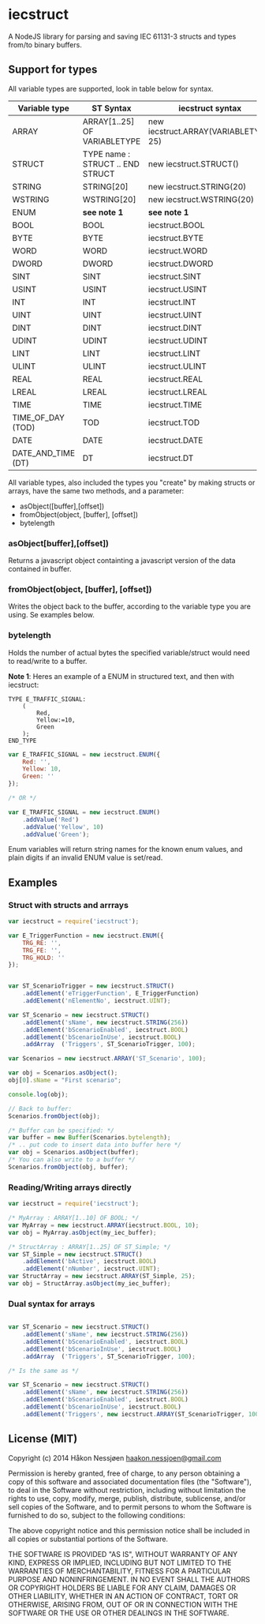 iecstruct
=========

A NodeJS library for parsing and saving IEC 61131-3 structs and types from/to binary buffers.

Support for types
-----------------

All variable types are supported, look in table below for syntax.

Variable type | ST Syntax | iecstruct syntax
--- | --- | ---
ARRAY | ARRAY[1..25] OF VARIABLETYPE | new iecstruct.ARRAY(VARIABLETYPE, 25)
STRUCT | TYPE name : STRUCT .. END STRUCT | new iecstruct.STRUCT()
STRING | STRING[20] | new iecstruct.STRING(20)
WSTRING | WSTRING[20] | new iecstruct.WSTRING(20)
ENUM | **see note 1** | **see note 1**
BOOL | BOOL | iecstruct.BOOL
BYTE | BYTE | iecstruct.BYTE
WORD | WORD | iecstruct.WORD
DWORD | DWORD | iecstruct.DWORD
SINT | SINT | iecstruct.SINT
USINT | USINT | iecstruct.USINT
INT | INT | iecstruct.INT
UINT | UINT | iecstruct.UINT
DINT | DINT | iecstruct.DINT
UDINT | UDINT | iecstruct.UDINT
LINT | LINT | iecstruct.LINT
ULINT | ULINT | iecstruct.ULINT
REAL | REAL | iecstruct.REAL
LREAL | LREAL | iecstruct.LREAL
TIME | TIME | iecstruct.TIME
TIME_OF_DAY (TOD) | TOD | iecstruct.TOD
DATE | DATE | iecstruct.DATE
DATE_AND_TIME (DT) | DT | iecstruct.DT

All variable types, also included the types you "create" by making structs or arrays, have the same two methods, and a parameter:
  * asObject([buffer],[offset])
  * fromObject(object, [buffer], [offset])
  * bytelength


### asObject[buffer],[offset])

Returns a javascript object containting a javascript version of the data contained in buffer.

### fromObject(object, [buffer], [offset])

Writes the object back to the buffer, according to the variable type you are using. Se examples below.

### bytelength

Holds the number of actual bytes the specified variable/struct would need to read/write to a buffer.

**Note 1**: Heres an example of a ENUM in structured text, and then with iecstruct:

```
TYPE E_TRAFFIC_SIGNAL:
	(
		Red,
		Yellow:=10,
		Green
	);
END_TYPE
```

```javascript
var E_TRAFFIC_SIGNAL = new iecstruct.ENUM({
	Red: '',
	Yellow: 10,
	Green: ''
});

/* OR */

var E_TRAFFIC_SIGNAL = new iecstruct.ENUM()
	.addValue('Red')
	.addValue('Yellow', 10)
	.addValue('Green');

```
Enum variables will return string names for the known enum values, and plain digits if an invalid ENUM value is set/read.

Examples
--------

### Struct with structs and arrrays

```javascript
var iecstruct = require('iecstruct');

var E_TriggerFunction = new iecstruct.ENUM({
	TRG_RE: '',
	TRG_FE: '',
	TRG_HOLD: ''
});


var ST_ScenarioTrigger = new iecstruct.STRUCT()
	.addElement('eTriggerFunction', E_TriggerFunction)
	.addElement('nElementNo', iecstruct.UINT);

var ST_Scenario = new iecstruct.STRUCT()
	.addElement('sName', new iecstruct.STRING(256))
	.addElement('bScenarioEnabled', iecstruct.BOOL)
	.addElement('bScenarioInUse', iecstruct.BOOL)
	.addArray  ('Triggers', ST_ScenarioTrigger, 100);

var Scenarios = new iecstruct.ARRAY('ST_Scenario', 100);

var obj = Scenarios.asObject();
obj[0].sName = "First scenario";

console.log(obj);

// Back to buffer:
Scenarios.fromObject(obj);

/* Buffer can be specified: */
var buffer = new Buffer(Scenarios.bytelength);
/* .. put code to insert data into buffer here */
var obj = Scenarios.asObject(buffer);
/* You can also write to a buffer */
Scenarios.fromObject(obj, buffer);


```

### Reading/Writing arrays directly

```javascript
var iecstruct = require('iecstruct');

/* MyArray : ARRAY[1..10] OF BOOL; */
var MyArray = new iecstruct.ARRAY(iecstruct.BOOL, 10);
var obj = MyArray.asObject(my_iec_buffer);

/* StructArray : ARRAY[1..25] OF ST_Simple; */
var ST_Simple = new iecstruct.STRUCT()
	.addElement('bActive', iecstruct.BOOL)
	.addElement('nNumber', iecstruct.UINT);
var StructArray = new iecstruct.ARRAY(ST_Simple, 25);
var obj = StructArray.asObject(my_iec_buffer);
```

### Dual syntax for arrays
```javascript

var ST_Scenario = new iecstruct.STRUCT()
	.addElement('sName', new iecstruct.STRING(256))
	.addElement('bScenarioEnabled', iecstruct.BOOL)
	.addElement('bScenarioInUse', iecstruct.BOOL)
	.addArray  ('Triggers', ST_ScenarioTrigger, 100);

/* Is the same as */

var ST_Scenario = new iecstruct.STRUCT()
	.addElement('sName', new iecstruct.STRING(256))
	.addElement('bScenarioEnabled', iecstruct.BOOL)
	.addElement('bScenarioInUse', iecstruct.BOOL)
	.addElement('Triggers', new iecstruct.ARRAY(ST_ScenarioTrigger, 100));

```

License (MIT)
-------------
Copyright (c) 2014 Håkon Nessjøen <haakon.nessjoen@gmail.com>

Permission is hereby granted, free of charge, to any person obtaining a copy of this software and associated documentation files (the "Software"), to deal in the Software without restriction, including without limitation the rights to
use, copy, modify, merge, publish, distribute, sublicense, and/or sell copies of the Software, and to permit persons to whom the Software is furnished to do so, subject to the following conditions:

The above copyright notice and this permission notice shall be included in all copies or substantial portions of the Software.

THE SOFTWARE IS PROVIDED "AS IS", WITHOUT WARRANTY OF ANY KIND, EXPRESS OR IMPLIED, INCLUDING BUT NOT LIMITED TO THE WARRANTIES OF MERCHANTABILITY, FITNESS FOR A PARTICULAR PURPOSE AND NONINFRINGEMENT. IN NO EVENT SHALL THE AUTHORS OR
COPYRIGHT HOLDERS BE LIABLE FOR ANY CLAIM, DAMAGES OR OTHER LIABILITY, WHETHER IN AN ACTION OF CONTRACT, TORT OR OTHERWISE, ARISING FROM, OUT OF OR IN CONNECTION WITH THE SOFTWARE OR THE USE OR OTHER DEALINGS IN THE SOFTWARE.
